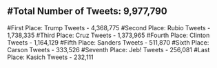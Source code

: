 #Total Number of Tweets: 9,977,790 
---
#First Place: Trump Tweets - 4,368,775
#Second Place: Rubio Tweets - 1,738,335
#Third Place: Cruz Tweets - 1,373,965
#Fourth Place: Clinton Tweets - 1,164,129
#Fifth Place: Sanders Tweets - 511,870
#Sixth Place: Carson Tweets - 333,526
#Seventh Place: Jeb! Tweets - 256,081
#Last Place: Kasich Tweets - 232,111
